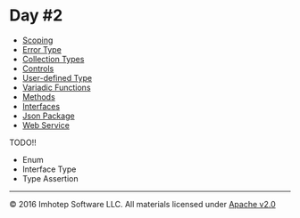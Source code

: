 # Day #2

* [Scoping](2.1_scoping.md)
* [Error Type](2.3_errors.md)
* [Collection Types](2.4_collections.md)
* [Controls](2.5_controls.md)
* [User-defined Type](2.6_struct.md)
* [Variadic Functions](2.7_variadic.md)
* [Methods](2.8_methods.md)
* [Interfaces](2.9_interfaces.md)
* [Json Package](2.10_json.md)
* [Web Service](2.11_web_service.md)

TODO!!
* Enum
* Interface Type
* Type Assertion

---
© 2016 Imhotep Software LLC. All materials licensed under [Apache v2.0](http://www.apache.org/licenses/LICENSE-2.0) 
